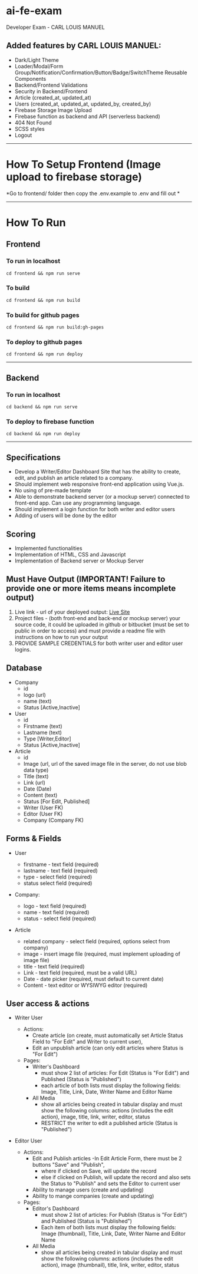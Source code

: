 # ai-fe-exam
Developer Exam - CARL LOUIS MANUEL
## Added features by CARL LOUIS MANUEL:
- Dark/Light Theme
- Loader/Modal/Form Group/Notification/Confirmation/Button/Badge/SwitchTheme Reusable Components
- Backend/Frontend Validations
- Security in Backend/Frontend
- Article (created_at, updated_at)
- Users (created_at, updated_at, updated_by, created_by)
- Firebase Storage Image Upload
- Firebase function as backend and API (serverless backend)
- 404 Not Found
- SCSS styles
- Logout
---
# How To Setup Frontend (Image upload to firebase storage)
*Go to frontend/ folder then copy the .env.example to .env and fill out *

---
# How To Run
## Frontend
### To run in localhost
`cd frontend && npm run serve`
### To build
`cd frontend && npm run build`
### To build for github pages
`cd frontend && npm run build:gh-pages`
### To deploy to github pages
`cd frontend && npm run deploy`

---
## Backend
### To run in localhost
`cd backend && npm run serve`
### To deploy to firebase function
`cd backend && npm run deploy`

---
## Specifications
- Develop a Writer/Editor Dashboard Site that has the ability to create, edit, and publish an article related to a company. 
- Should implement web responsive front-end application using Vue.js.
- No using of pre-made template
- Able to demonstrate backend server (or a mockup server) connected to front-end app. Can use any programming language.
- Should implement a login function for both writer and editor users
- Adding of users will be done by the editor

## Scoring
- Implemented functionalities
- Implementation of HTML, CSS and Javascript 
- Implementation of Backend server or Mockup Server

## Must Have Output (IMPORTANT! Failure to provide one or more items means incomplete output)
 1. Live link - url of your deployed output: [Live Site](https://carlxaeron.github.io/ai-fe-exam/)
 2. Project files - (both front-end and back-end or mockup server) your source code, it could be uploaded in github or bitbucket (must be set to public in order to access) and must provide a readme file with instructions on how to run your output
 3. PROVIDE SAMPLE CREDENTIALS for both writer user and editor user logins. 

## Database 
* Company
    * id
    * logo (url)
    * name (text)
    * Status [Active,Inactive]
* User 
    * id
    * Firstname (text)
    * Lastname (text)
    * Type [Writer,Editor]
    * Status [Active,Inactive]
* Article
    * id
    * Image (url, url of the saved image file in the server, do not use blob data type) 
    * Title (text)
    * Link (url)
    * Date (Date)
    * Content (text)
    * Status [For Edit, Published]
    * Writer (User FK)
    * Editor (User FK)
    * Company (Company FK)

## Forms & Fields

* User
    * firstname - text field (required)
    * lastname - text field (required)
    * type - select field (required)
    * status select field (required)
    
* Company:
    * logo - text field (required)
    * name - text field (required)
    * status - select field (required)

* Article
    * related company - select field (required, options select from company)
    * image - insert image file (required, must implement uploading of image file)
    * title - text field (required)
    * Link -  text field (required, must be a valid URL)
    * Date - date picker (required, must default to current date)
    * Content - text editor or WYSIWYG editor (required) 


## User access & actions
* Writer User
    * Actions:
        * Create article (on create, must automatically set Article Status Field to "For Edit" and Writer to current user), 
        * Edit an unpublish article (can only edit articles where Status is "For Edit") 
    * Pages:
        * Writer's Dashboard
            * must show 2 list of articles: For Edit (Status is "For Edit") and Published (Status is "Published")
            * each article of both lists must display the following fields: Image, Title, Link, Date, Writer Name and Editor Name
        * All Media
            * show all articles being created in tabular display and must show the following columns: 
                actions (includes the edit action), image, title, link, writer, editor, status 
            * RESTRICT the writer to edit a published article (Status is "Published")
     
* Editor User
    * Actions: 
        * Edit and Publish articles 
            -In Edit Article Form, there must be 2 buttons "Save" and "Publish", 
            * where if clicked on Save, will update the record 
            * else if clicked on Publish, will update the record and also sets the Status to "Publish" and sets the Editor to current user
        * Ability to manage users (create and updating)
        * Ability to mange companies (create and updating)
    * Pages: 
        * Editor's Dashboard
            * must show 2 list of articles: For Publish (Status is "For Edit") and Published (Status is "Published")
            * Each item of both lists must display the following fields: Image (thumbnail), Title, Link, Date, Writer Name and Editor Name
        * All Media
            * show all articles being created in tabular display and must show the following columns: 
            actions (includes the edit action), image (thumbnail), title, link, writer, editor, status 

